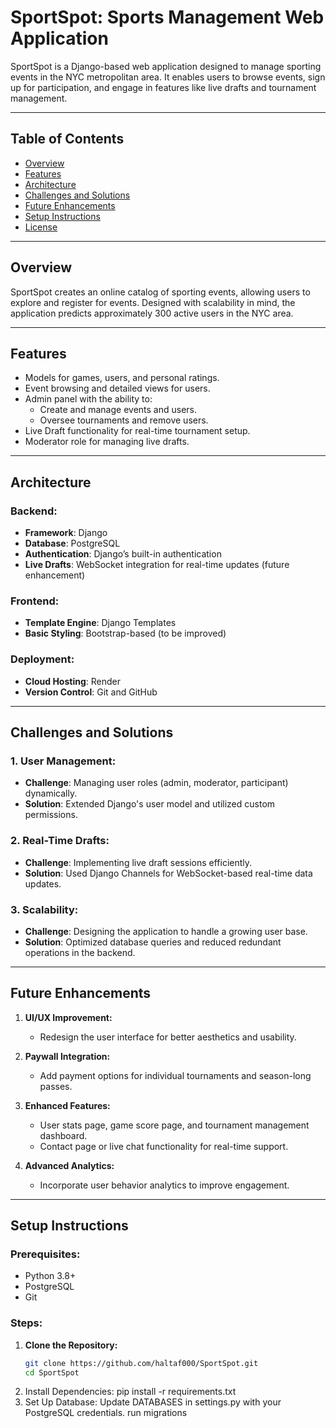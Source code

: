 # SportSpot: Sports Management Web Application

SportSpot is a Django-based web application designed to manage sporting events in the NYC metropolitan area. It enables users to browse events, sign up for participation, and engage in features like live drafts and tournament management.

---

## Table of Contents

- [Overview](#overview)
- [Features](#features)
- [Architecture](#architecture)
- [Challenges and Solutions](#challenges-and-solutions)
- [Future Enhancements](#future-enhancements)
- [Setup Instructions](#setup-instructions)
- [License](#license)

---

## Overview

SportSpot creates an online catalog of sporting events, allowing users to explore and register for events. Designed with scalability in mind, the application predicts approximately 300 active users in the NYC area. 

---

## Features

- Models for games, users, and personal ratings.
- Event browsing and detailed views for users.
- Admin panel with the ability to:
  - Create and manage events and users.
  - Oversee tournaments and remove users.
- Live Draft functionality for real-time tournament setup.
- Moderator role for managing live drafts.

---

## Architecture

### Backend:
- **Framework**: Django
- **Database**: PostgreSQL
- **Authentication**: Django’s built-in authentication
- **Live Drafts**: WebSocket integration for real-time updates (future enhancement)

### Frontend:
- **Template Engine**: Django Templates
- **Basic Styling**: Bootstrap-based (to be improved)

### Deployment:
- **Cloud Hosting**: Render
- **Version Control**: Git and GitHub

---

## Challenges and Solutions

### 1. **User Management:**
   - **Challenge**: Managing user roles (admin, moderator, participant) dynamically.
   - **Solution**: Extended Django's user model and utilized custom permissions.

### 2. **Real-Time Drafts:**
   - **Challenge**: Implementing live draft sessions efficiently.
   - **Solution**: Used Django Channels for WebSocket-based real-time data updates.

### 3. **Scalability:**
   - **Challenge**: Designing the application to handle a growing user base.
   - **Solution**: Optimized database queries and reduced redundant operations in the backend.

---

## Future Enhancements

1. **UI/UX Improvement:**
   - Redesign the user interface for better aesthetics and usability.

2. **Paywall Integration:**
   - Add payment options for individual tournaments and season-long passes.

3. **Enhanced Features:**
   - User stats page, game score page, and tournament management dashboard.
   - Contact page or live chat functionality for real-time support.

4. **Advanced Analytics:**
   - Incorporate user behavior analytics to improve engagement.

---

## Setup Instructions

### Prerequisites:
- Python 3.8+
- PostgreSQL
- Git

### Steps:
1. **Clone the Repository:**
   ```bash
   git clone https://github.com/haltaf000/SportSpot.git
   cd SportSpot
2. Install Dependencies:
   pip install -r requirements.txt
3. Set Up Database:
   Update DATABASES in settings.py with your PostgreSQL credentials.
   run migrations
   

